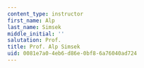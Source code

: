 ```yaml
---
content_type: instructor
first_name: Alp
last_name: Simsek
middle_initial: ''
salutation: Prof.
title: Prof. Alp Simsek
uid: 0081e7a0-4eb6-d86e-0bf8-6a76040ad724
---
```

